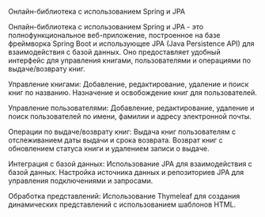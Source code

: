 Онлайн-библиотека с использованием Spring и JPA

Онлайн-библиотека с использованием Spring и JPA - это полнофункциональное веб-приложение, построенное на базе фреймворка Spring Boot и использующее JPA (Java Persistence API) для взаимодействия с базой данных. Оно предоставляет удобный интерфейс для управления книгами, пользователями и операциями по выдаче/возврату книг.

Управление книгами:
Добавление, редактирование, удаление и поиск книг по названию.
Назначение и освобождение книг для пользователей.

Управление пользователями:
Добавление, редактирование, удаление и поиск пользователей по имени, фамилии и адресу электронной почты.

Операции по выдаче/возврату книг:
Выдача книг пользователям с отслеживанием даты выдачи и срока возврата.
Возврат книг с обновлением статуса книги и удалением записи о выдаче.

Интеграция с базой данных:
Использование JPA для взаимодействия с базой данных.
Настройка источника данных и репозиториев JPA для управления подключениями и запросами.

Обработка представлений:
Использование Thymeleaf для создания динамических представлений с использованием шаблонов HTML.
